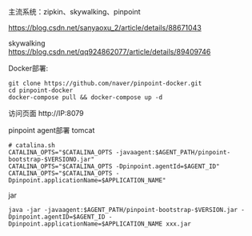 主流系统：zipkin、skywalking、pinpoint

https://blog.csdn.net/sanyaoxu_2/article/details/88671043


skywalking  
https://blog.csdn.net/qq924862077/article/details/89409746

Docker部署:
```
git clone https://github.com/naver/pinpoint-docker.git
cd pinpoint-docker
docker-compose pull && docker-compose up -d
```
访问页面
http://IP:8079

pinpoint agent部署
tomcat
```
# catalina.sh
CATALINA_OPTS="$CATALINA_OPTS -javaagent:$AGENT_PATH/pinpoint-bootstrap-$VERSIONO.jar"
CATALINA_OPTS="$CATALINA_OPTS -Dpinpoint.agentId=$AGENT_ID"
CATALINA_OPTS="$CATALINA_OPTS -Dpinpoint.applicationName=$APPLICATION_NAME"
````
jar
```
java -jar -javaagent:$AGENT_PATH/pinpoint-bootstrap-$VERSION.jar -Dpinpoint.agentID=$AGENT_ID -Dpinpoint.applicationName=$APPLICATION_NAME xxx.jar
```
